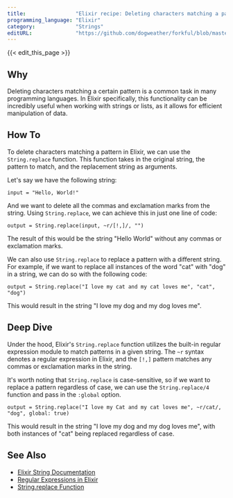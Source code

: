 ```yaml
---
title:                "Elixir recipe: Deleting characters matching a pattern"
programming_language: "Elixir"
category:             "Strings"
editURL:              "https://github.com/dogweather/forkful/blob/master/content/en/elixir/deleting-characters-matching-a-pattern.md"
---
```


{{< edit_this_page >}}

## Why

Deleting characters matching a certain pattern is a common task in many programming languages. In Elixir specifically, this functionality can be incredibly useful when working with strings or lists, as it allows for efficient manipulation of data.

## How To

To delete characters matching a pattern in Elixir, we can use the `String.replace` function. This function takes in the original string, the pattern to match, and the replacement string as arguments.

Let's say we have the following string:

```
input = "Hello, World!"
```

And we want to delete all the commas and exclamation marks from the string. Using `String.replace`, we can achieve this in just one line of code:

```
output = String.replace(input, ~r/[!,]/, "")
```

The result of this would be the string "Hello World" without any commas or exclamation marks. 

We can also use `String.replace` to replace a pattern with a different string. For example, if we want to replace all instances of the word "cat" with "dog" in a string, we can do so with the following code:

```
output = String.replace("I love my cat and my cat loves me", "cat", "dog")
```

This would result in the string "I love my dog and my dog loves me".

## Deep Dive

Under the hood, Elixir's `String.replace` function utilizes the built-in regular expression module to match patterns in a given string. The `~r` syntax denotes a regular expression in Elixir, and the `[!,]` pattern matches any commas or exclamation marks in the string.

It's worth noting that `String.replace` is case-sensitive, so if we want to replace a pattern regardless of case, we can use the `String.replace/4` function and pass in the `:global` option. 

```
output = String.replace("I love my Cat and my cat loves me", ~r/cat/, "dog", global: true)
```

This would result in the string "I love my dog and my dog loves me", with both instances of "cat" being replaced regardless of case.

## See Also

- [Elixir String Documentation](https://hexdocs.pm/elixir/String.html)
- [Regular Expressions in Elixir](https://elixirschool.com/en/lessons/basics/pattern-matching/)
- [String.replace Function](https://hexdocs.pm/elixir/String.html#replace/3)